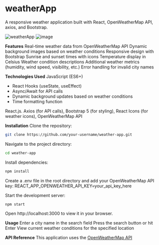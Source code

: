 # weatherApp
A responsive weather application built with React, OpenWeatherMap API, axios, and Bootstrap. 

![weatherApp](https://github.com/user-attachments/assets/0fa66f3b-1a15-4bed-9ba1-94c87faee2c2)
![image](https://github.com/user-attachments/assets/751f6edd-4cee-4fb4-aeff-75349e2e74cf)

**Features**
Real-time weather data from OpenWeatherMap API
Dynamic background images based on weather conditions
Responsive design with Bootstrap
Sunrise and sunset times with icons
Temperature display in Celsius
Weather condition descriptions
Additional weather metrics (humidity, wind speed, visibility, etc.)
Error handling for invalid city names

**Technologies Used**
JavaScript (ES6+)
  - React Hooks (useState, useEffect)
  - Async/Await for API calls
  - Dynamic background updates based on weather conditions
  - Time formatting function
    
React.js.
Axios (for API calls),
Bootstrap 5 (for styling),
React Icons (for weather icons),
OpenWeatherMap API

**Installation**
Clone the repository:
```bash
git clone https://github.com/your-username/weather-app.git
```

Navigate to the project directory:
```bash
cd weather-app
```

Install dependencies:
```bash
npm install
```

Create a .env file in the root directory and add your OpenWeatherMap API key:
REACT_APP_OPENWEATHER_API_KEY=your_api_key_here

Start the development server:
```bash
npm start
```

Open http://localhost:3000 to view it in your browser.

**Usage**
Enter a city name in the search field
Press the search button or hit Enter
View current weather conditions for the specified location

**API Reference**
This application uses the [OpenWeatherMap API](https://openweathermap.org/api "OpenWeatherMap API Documentation")




